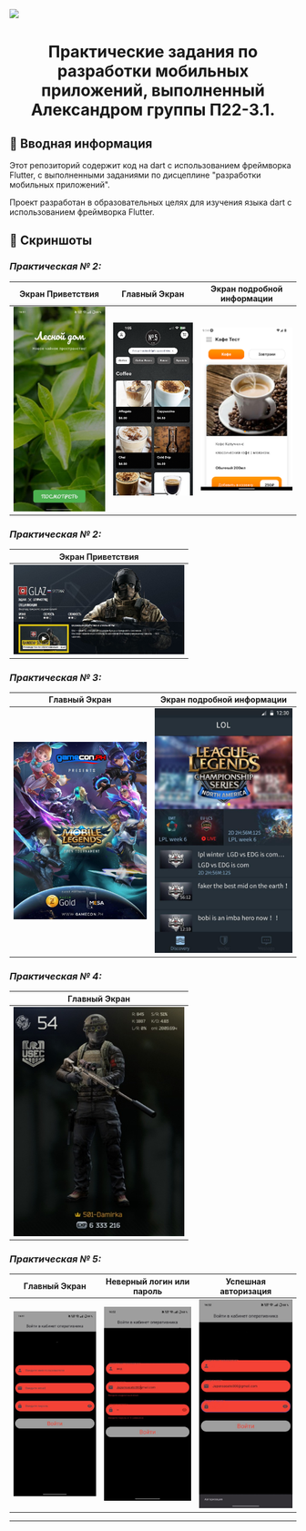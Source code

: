 ![](https://gifdb.com/images/high/rengoku-death-walking-away-f2rizuazvd2pacff.gif)

# <center> Практические задания по разработки мобильных приложений, выполненный Александром группы П22-3.1.  </center>

## 📌 Вводная информация

Этот репозиторий содержит код на dart с использованием фреймворка Flutter, с выполненными заданиями по дисцеплине "разработки мобильных приложений". 

Проект разработан в образовательных целях для изучения языка dart с использованием фреймворка Flutter.

## 📸 Скриншоты

### *Практическая № 2:*  

| Экран Приветствия   |   Главный Экран  |  Экран подробной информации  |
|---------------------|-----------------------|---------------------|
| <img src="https://github.com/Aften-com/mobil-dev/blob/main/src/1/hello_page.jpg" width="300" />  | <img src="https://github.com/Aften-com/mobil-dev/blob/main/src/1/main_page.png" width="300" /> |  <img src="https://github.com/Aften-com/mobil-dev/blob/main/src/1/detail_page.png" width="300" /> |

### *Практическая № 2:*  

| Экран Приветствия   | 
|---------------------|
| <img src="https://github.com/Aften-com/mobil-dev/blob/main/src/2/home_pages.jpg" width="300" /> |

### *Практическая № 3:*  

| Главный Экран    |  Экран подробной информации  |
|---------------------|-----------------------|
| <img src="https://github.com/Aften-com/mobil-dev/blob/main/src/3/home_page.jpg" width="300" />  | <img src="https://github.com/Aften-com/mobil-dev/blob/main/src/3/info_page.jpg" width="300" /> | 

### *Практическая № 4:*  

|  Главный Экран      | 
|---------------------|
| <img src="https://github.com/Aften-com/mobil-dev/blob/main/src/4/home_pages.jpg" width="300" /> |


### *Практическая № 5:*  

| Главный Экран   |  Неверный логин или пароль  | Успешная авторизация  |
|---------------------|-----------------------|---------------------|
| <img src="https://github.com/Aften-com/mobil-dev/blob/main/src/home_pages_(2).jpg" width="300" />  | <img src="https://github.com/Aften-com/mobil-dev/blob/main/src/home_pages_(3).jpg" width="300" /> |  <img src="https://github.com/Aften-com/mobil-dev/blob/main/src/home_pages_(1).jpg" width="300" /> |

-----
